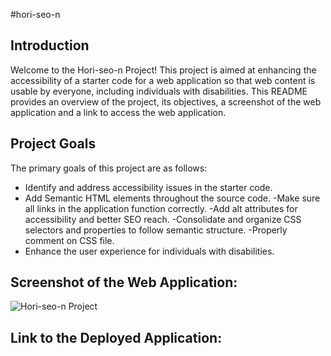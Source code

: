 #hori-seo-n

## Introduction
Welcome to the Hori-seo-n Project! This project is aimed at enhancing the accessibility of a starter code for a web application so that web content is usable by everyone, including individuals with disabilities. This README provides an overview of the project, its objectives, a screenshot of the web application and a link to access the web application.

## Project Goals
The primary goals of this project are as follows:
- Identify and address accessibility issues in the starter code.
- Add Semantic HTML elements throughout the source code.
-Make sure all links in the application function correctly.
-Add alt attributes for accessibility and better SEO reach.
-Consolidate and organize CSS selectors and properties to follow semantic structure.
-Properly comment on CSS file.
- Enhance the user experience for individuals with disabilities.

## Screenshot of the Web Application:
![Hori-seo-n Project](hori-seo-n/assets/images/hori-seo-n.png)

## Link to the Deployed Application:
